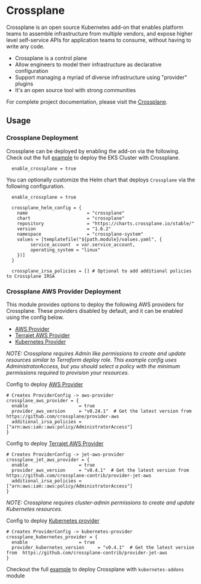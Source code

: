 # Crossplane
Crossplane is an open source Kubernetes add-on that enables platform teams to assemble infrastructure from multiple vendors, and expose higher level self-service APIs for application teams to consume, without having to write any code.

 - Crossplane is a control plane
 - Allow engineers to model their infrastructure as declarative configuration
 - Support managing a myriad of diverse infrastructure using "provider" plugins
 - It's an open source tool with strong communities

For complete project documentation, please visit the [Crossplane](https://crossplane.io/).

## Usage

### Crossplane Deployment

Crossplane can be deployed by enabling the add-on via the following. Check out the full [example](https://github.com/aws-ia/terraform-aws-eks-blueprints/blob/main/modules/kubernetes-addons/crossplane/locals.tf) to deploy the EKS Cluster with Crossplane.

```hcl
  enable_crossplane = true
```

You can optionally customize the Helm chart that deploys `Crossplane` via the following configuration.

```hcl
  enable_crossplane = true

  crossplane_helm_config = {
    name                      = "crossplane"
    chart                     = "crossplane"
    repository                = "https://charts.crossplane.io/stable/"
    version                   = "1.6.2"
    namespace                 = "crossplane-system"
    values = [templatefile("${path.module}/values.yaml", {
         service_account  = var.service_account,
         operating_system = "linux"
    })]
  }

  crossplane_irsa_policies = [] # Optional to add additional policies to Crossplane IRSA
```

### Crossplane AWS Provider Deployment
This module provides options to deploy the following AWS providers for Crossplane. These providers disabled by default, and it can be enabled using the config below.

 - [AWS Provider](https://github.com/crossplane/provider-aws)
 - [Terrajet AWS Provider](https://github.com/crossplane-contrib/provider-jet-aws)
 - [Kubernetes Provider](https://github.com/crossplane-contrib/provider-kubernetes)

_NOTE: Crossplane requires Admin like permissions to create and update resources similar to Terraform deploy role.
This example config uses AdministratorAccess, but you should select a policy with the minimum permissions required to provision your resources._

Config to deploy [AWS Provider](https://github.com/crossplane/provider-aws)
```hcl
# Creates ProviderConfig -> aws-provider
crossplane_aws_provider = {
  enable                   = true
  provider_aws_version     = "v0.24.1"  # Get the latest version from https://github.com/crossplane/provider-aws
  additional_irsa_policies = ["arn:aws:iam::aws:policy/AdministratorAccess"]
}
```

Config to deploy [Terrajet AWS Provider](https://github.com/crossplane-contrib/provider-jet-aws)
```hcl
# Creates ProviderConfig -> jet-aws-provider
crossplane_jet_aws_provider = {
  enable                   = true
  provider_aws_version     = "v0.4.1"  # Get the latest version from  https://github.com/crossplane-contrib/provider-jet-aws
  additional_irsa_policies = ["arn:aws:iam::aws:policy/AdministratorAccess"]
}
```

_NOTE: Crossplane requires cluster-admin permissions to create and update Kubernetes resources._

Config to deploy [Kubernetes provider](https://github.com/crossplane-contrib/provider-kubernetes)
```hcl
# Creates ProviderConfig -> kubernetes-provider
crossplane_kubernetes_provider = {
  enable                   = true
  provider_kubernetes_version     = "v0.4.1"  # Get the latest version from  https://github.com/crossplane-contrib/provider-jet-aws
}
```

Checkout the full [example](https://github.com/aws-ia/terraform-aws-eks-blueprints/blob/main/examples/crossplane) to deploy Crossplane with `kubernetes-addons` module
